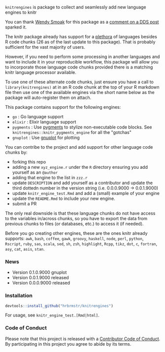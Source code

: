 <!-- README.md is generated from README.Rmd. Please edit that file -->
`knitrengines` is package to collect and seamlessly add new language engines to knitr

You can thank [Wendy Smoak](http://wsmoak.net/2015/09/01/executable-elixir-tufte-handout.html) for this package as a [comment on a DDS post](http://datadrivensecurity.info/blog/posts/2015/Jun/running-other-languages-in-r-markdown-files/) sparked it.

The knitr package already has support for a [plethora](https://www.rforge.net/doc/packages/knitr/knit_engines.html) of languages besides R code chunks (26 as of the last update to this package). That is probably sufficient for the vast majority of users.

However, if you need to perform some processing in another languages and want to include it in your reproducible workflow, this package will allow you to incorporate those language code chunks provided there is a matching knitr language processor available.

To use one of these alternate code chunks, just ensure you have a call to `library(knitrengines)` at in an R code chunk at the top of your R markdown file then use one of the available engines via the short name below as the package will auto-register them on attach.

This package contains support for the following engines:

-   `go` : Go language support
-   `elixir` : Elixir language support
-   `pygments` : Use [pygments](http://pygments.org/) to stylize non-executable code blocks. See `knitrengines::knitr_pygments_engine` for all the "gotchas"
-   `gnuplot` : Use [gnuplot](http://www.gnuplot.info/) for plotting

You can contribe to the project and add support for other language code chunks by:

-   forking this repo
-   adding a new `xyz_engine.r` under the `R` directory ensuring you add yourself as an `@author`
-   adding that engine to the list in `zzz.r`
-   update `DESCRIPTION` and add yourself as a contributor and update the third dottedn number in the version string (i.e. 0.0.0.9000 -&gt; 0.0.1.9000)
-   update `knitr_engine_test.Rmd` and add a (small) example of your engine
-   update the `README.Rmd` to include your new engine.
-   submit a PR

The only real downside is that these language chunks do not have access to the variables in/across chunks, so you have to export the data from previous chunks to files (or databases, etc.) to access it (if needed).

Before you go creating other engines, these are the ones knitr already supports: `awk`, `bash`, `coffee`, `gawk`, `groovy`, `haskell`, `node`, `perl`, `python`, `Rscript`, `ruby`, `sas`, `scala`, `sed`, `sh`, `zsh`, `highlight`, `Rcpp`, `tikz`, `dot`, `c`, `fortran`, `asy`, `cat`, `asis`, `stan`.

### News

-   Version 0.1.0.9000 gnuplot
-   Version 0.0.1.9000 released
-   Version 0.0.0.9000 released

### Installation

``` r
devtools::install_github("hrbrmstr/knitrengines")
```

For usage, see `knitr_engine_test.[Rmd|html]`.

### Code of Conduct

Please note that this project is released with a [Contributor Code of Conduct](CONDUCT.md). By participating in this project you agree to abide by its terms.
